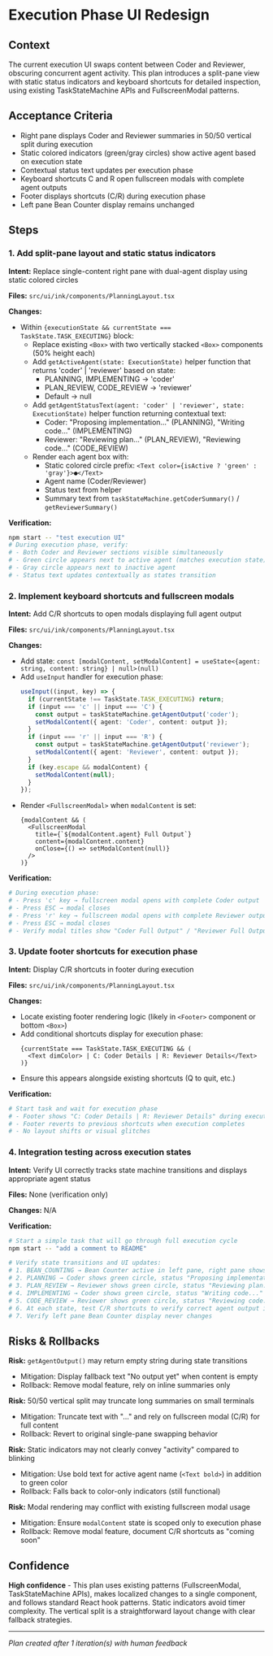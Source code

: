 # Execution Phase UI Redesign

## Context
The current execution UI swaps content between Coder and Reviewer, obscuring concurrent agent activity. This plan introduces a split-pane view with static status indicators and keyboard shortcuts for detailed inspection, using existing TaskStateMachine APIs and FullscreenModal patterns.

## Acceptance Criteria
- Right pane displays Coder and Reviewer summaries in 50/50 vertical split during execution
- Static colored indicators (green/gray circles) show active agent based on execution state
- Contextual status text updates per execution phase
- Keyboard shortcuts C and R open fullscreen modals with complete agent outputs
- Footer displays shortcuts (C/R) during execution phase
- Left pane Bean Counter display remains unchanged

## Steps

### 1. Add split-pane layout and static status indicators
**Intent:** Replace single-content right pane with dual-agent display using static colored circles

**Files:** `src/ui/ink/components/PlanningLayout.tsx`

**Changes:**
- Within `{executionState && currentState === TaskState.TASK_EXECUTING}` block:
  - Replace existing `<Box>` with two vertically stacked `<Box>` components (50% height each)
  - Add `getActiveAgent(state: ExecutionState)` helper function that returns 'coder' | 'reviewer' based on state:
    - PLANNING, IMPLEMENTING → 'coder'
    - PLAN_REVIEW, CODE_REVIEW → 'reviewer'
    - Default → null
  - Add `getAgentStatusText(agent: 'coder' | 'reviewer', state: ExecutionState)` helper function returning contextual text:
    - Coder: "Proposing implementation..." (PLANNING), "Writing code..." (IMPLEMENTING)
    - Reviewer: "Reviewing plan..." (PLAN_REVIEW), "Reviewing code..." (CODE_REVIEW)
  - Render each agent box with:
    - Static colored circle prefix: `<Text color={isActive ? 'green' : 'gray'}>●</Text>`
    - Agent name (Coder/Reviewer)
    - Status text from helper
    - Summary text from `taskStateMachine.getCoderSummary()` / `getReviewerSummary()`

**Verification:**
```bash
npm start -- "test execution UI"
# During execution phase, verify:
# - Both Coder and Reviewer sections visible simultaneously
# - Green circle appears next to active agent (matches execution state)
# - Gray circle appears next to inactive agent
# - Status text updates contextually as states transition
```

### 2. Implement keyboard shortcuts and fullscreen modals
**Intent:** Add C/R shortcuts to open modals displaying full agent output

**Files:** `src/ui/ink/components/PlanningLayout.tsx`

**Changes:**
- Add state: `const [modalContent, setModalContent] = useState<{agent: string, content: string} | null>(null)`
- Add `useInput` handler for execution phase:
  ```typescript
  useInput((input, key) => {
    if (currentState !== TaskState.TASK_EXECUTING) return;
    if (input === 'c' || input === 'C') {
      const output = taskStateMachine.getAgentOutput('coder');
      setModalContent({ agent: 'Coder', content: output });
    }
    if (input === 'r' || input === 'R') {
      const output = taskStateMachine.getAgentOutput('reviewer');
      setModalContent({ agent: 'Reviewer', content: output });
    }
    if (key.escape && modalContent) {
      setModalContent(null);
    }
  });
  ```
- Render `<FullscreenModal>` when `modalContent` is set:
  ```tsx
  {modalContent && (
    <FullscreenModal
      title={`${modalContent.agent} Full Output`}
      content={modalContent.content}
      onClose={() => setModalContent(null)}
    />
  )}
  ```

**Verification:**
```bash
# During execution phase:
# - Press 'c' key → fullscreen modal opens with complete Coder output
# - Press ESC → modal closes
# - Press 'r' key → fullscreen modal opens with complete Reviewer output
# - Press ESC → modal closes
# - Verify modal titles show "Coder Full Output" / "Reviewer Full Output"
```

### 3. Update footer shortcuts for execution phase
**Intent:** Display C/R shortcuts in footer during execution

**Files:** `src/ui/ink/components/PlanningLayout.tsx`

**Changes:**
- Locate existing footer rendering logic (likely in `<Footer>` component or bottom `<Box>`)
- Add conditional shortcuts display for execution phase:
  ```tsx
  {currentState === TaskState.TASK_EXECUTING && (
    <Text dimColor> | C: Coder Details | R: Reviewer Details</Text>
  )}
  ```
- Ensure this appears alongside existing shortcuts (Q to quit, etc.)

**Verification:**
```bash
# Start task and wait for execution phase
# - Footer shows "C: Coder Details | R: Reviewer Details" during execution
# - Footer reverts to previous shortcuts when execution completes
# - No layout shifts or visual glitches
```

### 4. Integration testing across execution states
**Intent:** Verify UI correctly tracks state machine transitions and displays appropriate agent status

**Files:** None (verification only)

**Changes:** N/A

**Verification:**
```bash
# Start a simple task that will go through full execution cycle
npm start -- "add a comment to README"

# Verify state transitions and UI updates:
# 1. BEAN_COUNTING → Bean Counter active in left pane, right pane shows both agents (Coder inactive)
# 2. PLANNING → Coder shows green circle, status "Proposing implementation..."
# 3. PLAN_REVIEW → Reviewer shows green circle, status "Reviewing plan..."
# 4. IMPLEMENTING → Coder shows green circle, status "Writing code..."
# 5. CODE_REVIEW → Reviewer shows green circle, status "Reviewing code..."
# 6. At each state, test C/R shortcuts to verify correct agent output in modal
# 7. Verify left pane Bean Counter display never changes
```

## Risks & Rollbacks

**Risk:** `getAgentOutput()` may return empty string during state transitions
- Mitigation: Display fallback text "No output yet" when content is empty
- Rollback: Remove modal feature, rely on inline summaries only

**Risk:** 50/50 vertical split may truncate long summaries on small terminals
- Mitigation: Truncate text with "..." and rely on fullscreen modal (C/R) for full content
- Rollback: Revert to original single-pane swapping behavior

**Risk:** Static indicators may not clearly convey "activity" compared to blinking
- Mitigation: Use bold text for active agent name (`<Text bold>`) in addition to green color
- Rollback: Falls back to color-only indicators (still functional)

**Risk:** Modal rendering may conflict with existing fullscreen modal usage
- Mitigation: Ensure `modalContent` state is scoped only to execution phase
- Rollback: Remove modal feature, document C/R shortcuts as "coming soon"

## Confidence
**High confidence** - This plan uses existing patterns (FullscreenModal, TaskStateMachine APIs), makes localized changes to a single component, and follows standard React hook patterns. Static indicators avoid timer complexity. The vertical split is a straightforward layout change with clear fallback strategies.

---
_Plan created after 1 iteration(s) with human feedback_
